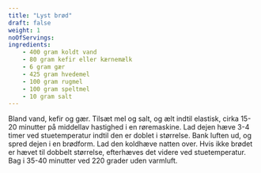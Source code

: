 ```yaml
---
title: "Lyst brød"
draft: false
weight: 1
noOfServings: 
ingredients:
	- 400 gram koldt vand
	- 80 gram kefir eller kærnemælk
	- 6 gram gær
	- 425 gram hvedemel
	- 100 gram rugmel
	- 100 gram speltmel
	- 10 gram salt
---
```


Bland vand, kefir og gær. Tilsæt mel og salt, og ælt indtil elastisk,
cirka 15-20 minutter på middellav hastighed i en røremaskine. Lad dejen
hæve 3-4 timer ved stuetemperatur indtil den er doblet i størrelse. Bank
luften ud, og spred dejen i en brødform. Lad den koldhæve natten over.
Hvis ikke brødet er hævet til dobbelt størrelse, efterhæves det videre
ved stuetemperatur. Bag i 35-40 minutter ved 220 grader uden varmluft.

